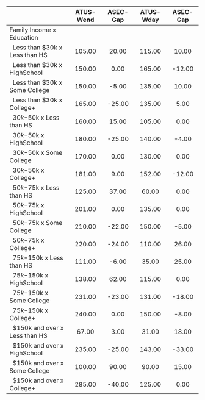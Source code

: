 
|                      |    ATUS-Wend |     ASEC-Gap |    ATUS-Wday |     ASEC-Gap |
| -------------------- | :----------: | :----------: | :----------: | :----------: |
| Family Income x Education |              |              |              |              |
| &nbsp;&nbsp;Less than $30k x Less than HS |       105.00 |        20.00 |       115.00 |        10.00 |
| &nbsp;&nbsp;Less than $30k x HighSchool |       150.00 |         0.00 |       165.00 |       -12.00 |
| &nbsp;&nbsp;Less than $30k x Some College |       150.00 |        -5.00 |       135.00 |        10.00 |
| &nbsp;&nbsp;Less than $30k x College+ |       165.00 |       -25.00 |       135.00 |         5.00 |
| &nbsp;&nbsp;$30k-$50k x Less than HS |       160.00 |        15.00 |       105.00 |         0.00 |
| &nbsp;&nbsp;$30k-$50k x HighSchool |       180.00 |       -25.00 |       140.00 |        -4.00 |
| &nbsp;&nbsp;$30k-$50k x Some College |       170.00 |         0.00 |       130.00 |         0.00 |
| &nbsp;&nbsp;$30k-$50k x College+ |       181.00 |         9.00 |       152.00 |       -12.00 |
| &nbsp;&nbsp;$50k-$75k x Less than HS |       125.00 |        37.00 |        60.00 |         0.00 |
| &nbsp;&nbsp;$50k-$75k x HighSchool |       201.00 |         0.00 |       135.00 |         0.00 |
| &nbsp;&nbsp;$50k-$75k x Some College |       210.00 |       -22.00 |       150.00 |        -5.00 |
| &nbsp;&nbsp;$50k-$75k x College+ |       220.00 |       -24.00 |       110.00 |        26.00 |
| &nbsp;&nbsp;$75k-$150k x Less than HS |       111.00 |        -6.00 |        35.00 |        25.00 |
| &nbsp;&nbsp;$75k-$150k x HighSchool |       138.00 |        62.00 |       115.00 |         0.00 |
| &nbsp;&nbsp;$75k-$150k x Some College |       231.00 |       -23.00 |       131.00 |       -18.00 |
| &nbsp;&nbsp;$75k-$150k x College+ |       240.00 |         0.00 |       150.00 |        -8.00 |
| &nbsp;&nbsp;$150k and over x Less than HS |        67.00 |         3.00 |        31.00 |        18.00 |
| &nbsp;&nbsp;$150k and over x HighSchool |       235.00 |       -25.00 |       143.00 |       -33.00 |
| &nbsp;&nbsp;$150k and over x Some College |       100.00 |        90.00 |        90.00 |        15.00 |
| &nbsp;&nbsp;$150k and over x College+ |       285.00 |       -40.00 |       125.00 |         0.00 |

